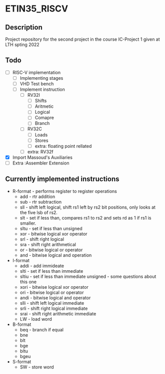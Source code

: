 # ETIN35_RISCV

## Description

Project repository for the second project in the course IC-Project 1 given at LTH spting 2022

## Todo

- [ ] RISC-V implementation
  - [ ] Implementing stages
  - [ ] VHD Test bench
  - [ ] Implement instruction
    - [ ] RV32I
      - [ ] Shifts
      - [ ] Aritmetic
      - [ ] Logical
      - [ ] Comapre
      - [ ] Branch
    - [ ] RV32C
      - [ ] Loads
      - [ ] Stores
      - [ ] extra: floating point rellated
    - [ ] extra: RV32f
- [x] Import Massoud's Auxiliaries
- [ ] Extra :Assembler Extension

## Currently implemented instructions

- R-format - performs register to register operations
	- add - rtr addition
	- sub - rtr subtraction
	- sll - shift left logical, shift rs1 left by rs2 bit positions, only looks at the five lsb of rs2.
	- slt - set if less than, compares rs1 to rs2 and sets rd as 1 if rs1 is smaller. 
	- sltu - set if less than unsigned
	- xor - bitwise logical xor operator
	- srl - shift right logical
	- sra - shift right arithmetical
	- or - bitwise logical or operator
	- and - bitwise logical and operation
- I-format
	- addi - add immideate
	- slti - set if less than immediate
	- sltiu - set if less than immediate unsigned - some questions about this one
	- xori - bitwise logical xor operator
	- ori - bitwise logical or operator
	- andi - bitwise logical and operator
	- slli - shift left logical immediate
	- srli - shift right logical immediate
	- srai - shift right arithmetic immediate
	- LW - load word
- B-format
	- beq - branch if equal
	- bne
	- blt
	- bge
	- bltu
	- bgeu
- S-format
	- SW - store word
